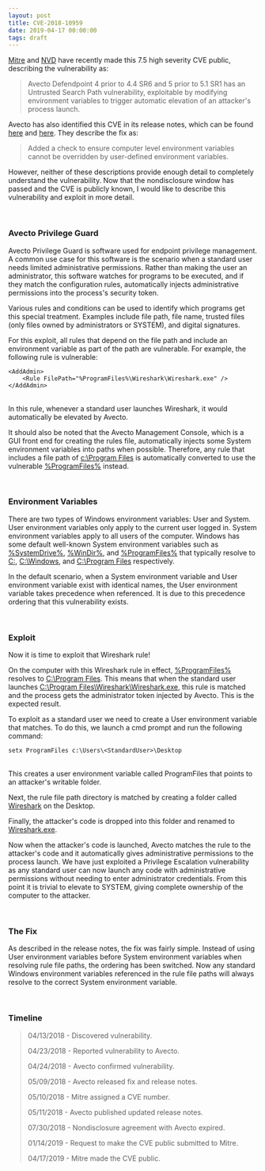 ```yaml
---
layout: post
title: CVE-2018-10959
date: 2019-04-17 00:00:00
tags: draft
---
```


[Mitre](https://cve.mitre.org/cgi-bin/cvename.cgi?name=2018-10959) and [NVD](https://nvd.nist.gov/vuln/detail/CVE-2018-10959) have recently made this 7.5 high severity CVE public, describing the vulnerability as:

> Avecto Defendpoint 4 prior to 4.4 SR6 and 5 prior to 5.1 SR1 has an Untrusted Search Path vulnerability, exploitable by modifying environment variables to trigger automatic elevation of an attacker's process launch.

Avecto has also identified this CVE in its release notes, which can be found [here](/assets/2019-04-17-cve-2018-10959/Defendpoint_Windows_Client_Release_Notes_4.4.267.0_SR6.pdf) and [here](/assets/2019-04-17-cve-2018-10959/Defendpoint_Windows_Client_Release_Notes_5.1.149.0_SR1.pdf). They describe the fix as:

> Added a check to ensure computer level environment variables cannot be overridden by user-defined environment variables.

However, neither of these descriptions provide enough detail to completely understand the vulnerability. Now that the nondisclosure window has passed and the CVE is publicly known, I would like to describe this vulnerability and exploit in more detail.

<br>

### Avecto Privilege Guard

Avecto Privilege Guard is software used for endpoint privilege management. A common use case for this software is the scenario when a standard user needs limited administrative permissions. Rather than making the user an administrator, this software watches for programs to be executed, and if they match the configuration rules, automatically injects administrative permissions into the process's security token.

Various rules and conditions can be used to identify which programs get this special treatment. Examples include file path, file name, trusted files (only files owned by administrators or SYSTEM), and digital signatures.

For this exploit, all rules that depend on the file path and include an environment variable as part of the path are vulnerable. For example, the following rule is vulnerable:

~~~~~~~~~~~~
<AddAdmin>
	<Rule FilePath="%ProgramFiles%\Wireshark\Wireshark.exe" />
</AddAdmin>
~~~~~~~~~~~~

<br>In this rule, whenever a standard user launches Wireshark, it would automatically be elevated by Avecto.

It should also be noted that the Avecto Management Console, which is a GUI front end for creating the rules file, automatically injects some System environment variables into paths when possible. Therefore, any rule that includes a file path of <u>c:\Program Files</u> is automatically converted to use the vulnerable <u>%ProgramFiles%</u> instead.

<br>

### Environment Variables

There are two types of Windows environment variables: User and System. User environment variables only apply to the current user logged in. System environment variables apply to all users of the computer. Windows has some default well-known System environment variables such as <u>%SystemDrive%</u>, <u>%WinDir%</u>, and <u>%ProgramFiles%</u> that typically resolve to <u>C:</u>, <u>C:\Windows</u>, and <u>C:\Program Files</u> respectively.

In the default scenario, when a System environment variable and User environment variable exist with identical names, the User environment variable takes precedence when referenced. It is due to this precedence ordering that this vulnerability exists.

<br>

### Exploit

Now it is time to exploit that Wireshark rule!

On the computer with this Wireshark rule in effect, <u>%ProgramFiles%</u> resolves to <u>C:\Program Files</u>. This means that when the standard user launches <u>C:\Program Files\Wireshark\Wireshark.exe</u>, this rule is matched and the process gets the administrator token injected by Avecto. This is the expected result.

To exploit as a standard user we need to create a User environment variable that matches. To do this, we launch a cmd prompt and run the following command:

~~~~~~~~~~~~
setx ProgramFiles c:\Users\<StandardUser>\Desktop
~~~~~~~~~~~~

<br>This creates a user environment variable called ProgramFiles that points to an attacker's writable folder.

Next, the rule file path directory is matched by creating a folder called <u>Wireshark</u> on the Desktop.

Finally, the attacker's code is dropped into this folder and renamed to <u>Wireshark.exe</u>.

Now when the attacker's code is launched, Avecto matches the rule to the attacker's code and it automatically gives administrative permissions to the process launch. We have just exploited a Privilege Escalation vulnerability as any standard user can now launch any code with administrative permissions without needing to enter administrator credentials. From this point it is trivial to elevate to SYSTEM, giving complete ownership of the computer to the attacker.

<br>

### The Fix

As described in the release notes, the fix was fairly simple. Instead of using User environment variables before System environment variables when resolving rule file paths, the ordering has been switched. Now any standard Windows environment variables referenced in the rule file paths will always resolve to the correct System environment variable.

<br>

### Timeline

> 04/13/2018 - Discovered vulnerability.
> 
> 04/23/2018 - Reported vulnerability to Avecto.
> 
> 04/24/2018 - Avecto confirmed vulnerability.
> 
> 05/09/2018 - Avecto released fix and release notes.
>
> 05/10/2018 - Mitre assigned a CVE number.
> 
> 05/11/2018 - Avecto published updated release notes.
> 
> 07/30/2018 - Nondisclosure agreement with Avecto expired.
> 
> 01/14/2019 - Request to make the CVE public submitted to Mitre.
> 
> 04/17/2019 - Mitre made the CVE public.